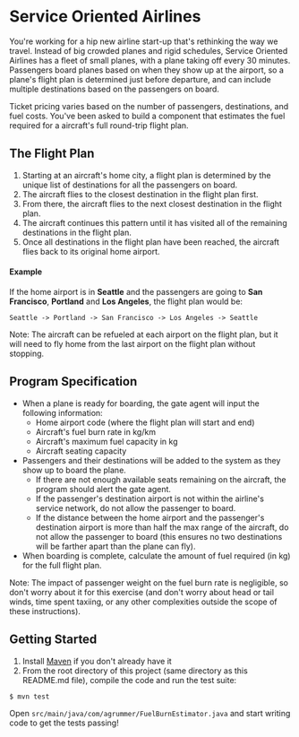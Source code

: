 # Service Oriented Airlines

You're working for a hip new airline start-up that's rethinking the way we travel. Instead of big crowded planes and 
rigid schedules, Service Oriented Airlines has a fleet of small planes, with a plane taking off every 30 minutes.
Passengers board planes based on when they show up at the airport, so a plane's flight plan is determined just before 
departure, and can include multiple destinations based on the passengers on board.

Ticket pricing varies based on the number of passengers, destinations, and fuel costs. You've been asked to build a
component that estimates the fuel required for a aircraft's full round-trip flight plan.

## The Flight Plan

1. Starting at an aircraft's home city, a flight plan is determined by the unique list of destinations for all the 
passengers on board.
2. The aircraft flies to the closest destination in the flight plan first.
3. From there, the aircraft flies to the next closest destination in the flight plan.
4. The aircraft continues this pattern until it has visited all of the remaining destinations in the flight plan.
5. Once all destinations in the flight plan have been reached, the aircraft flies back to its original home airport.

#### Example

If the home airport is in **Seattle** and the passengers are going to **San Francisco**, **Portland** 
and **Los Angeles**, the flight plan would be:
```
Seattle -> Portland -> San Francisco -> Los Angeles -> Seattle
```

Note: The aircraft can be refueled at each airport on the flight plan, but it will need to fly home from the last 
airport on the flight plan without stopping.

## Program Specification

* When a plane is ready for boarding, the gate agent will input the following information:
    * Home airport code (where the flight plan will start and end)
    * Aircraft's fuel burn rate in kg/km
    * Aircraft's maximum fuel capacity in kg
    * Aircraft seating capacity
* Passengers and their destinations will be added to the system as they show up to board the plane.
    * If there are not enough available seats remaining on the aircraft, the program should alert the gate agent.
    * If the passenger's destination airport is not within the airline's service network, do not allow the passenger 
    to board.
    * If the distance between the home airport and the passenger's destination airport is more than half the max range 
    of the aircraft, do not allow the passenger to board (this ensures no two destinations will be farther apart than 
    the plane can fly). 
*  When boarding is complete, calculate the amount of fuel required (in kg) for the full flight plan.

Note: The impact of passenger weight on the fuel burn rate is negligible, so don't worry about it for this exercise 
(and don't worry about head or tail winds, time spent taxiing, or any other complexities outside the scope of these 
instructions).

## Getting Started

1. Install [Maven](http://maven.apache.org/install.html "Install Maven") if you don't already have it
2. From the root directory of this project (same directory as this README.md file), compile the code and run the 
test suite:
```shell script
$ mvn test
```
Open `src/main/java/com/agrummer/FuelBurnEstimator.java` and start writing code to get the tests passing!
